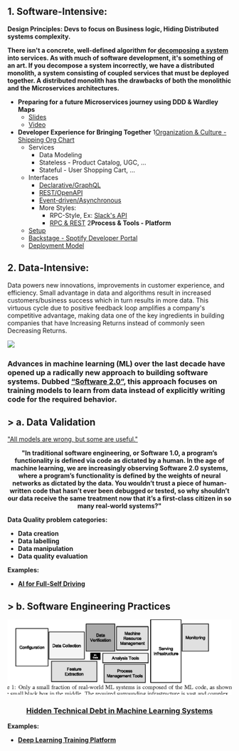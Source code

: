 ## 1. Software-Intensive: 
**Design Principles: Devs to focus on Business logic, Hiding Distributed systems complexity.**

**There isn't a concrete, well-defined algorithm for [decomposing](https://blog.acolyer.org/2016/09/05/on-the-criteria-to-be-used-in-decomposing-systems-into-modules/) [a system](https://queue.acm.org/detail.cfm?id=3395214) into services. As with much of software development, it's something of an art. If you decompose a system incorrectly, we have a distributed monolith, a system consisting of coupled services that must be deployed together. A distributed monolith has the drawbacks of both the monolithic and the Microservices architectures.** <br/>
   * **Preparing for a future Microservices journey using DDD & Wardley Maps**
      - [Slides](https://www.slideshare.net/SusanneKaiser3/preparing-for-a-future-microservices-journey-using-ddd-wardley-maps)
      - [Video](https://www.youtube.com/watch?v=1cnLMuBABo0)
   * **Developer Experience for Bringing Together**
     1[Organization & Culture - Shipping Org Chart](https://lightstep.com/blog/the-only-good-reason-to-adopt-microservices/)
       * Services
         * Data Modeling
         * Stateless - Product Catalog, UGC, ... 
         * Stateful - User Shopping Cart, ...
       * Interfaces
         * [Declarative/GraphQL](https://reactjs.org/blog/2015/05/01/graphql-introduction.html)  
         * [REST/OpenAPI](https://github.com/OAI/OpenAPI-Specification/)
         * [Event-driven/Asynchronous](https://www.asyncapi.com/)
         * More Styles:
           * RPC-Style, Ex: [Slack's API](https://api.slack.com/web)
           * [RPC & REST](https://cloud.google.com/blog/products/api-management/understanding-grpc-openapi-and-rest-and-when-to-use-them)
     2**Process & Tools - Platform**
       * [Setup](https://cloud.google.com/blog/products/gcp/introducing-google-cloud-shels-new-code-editor)
       * [Backstage - Spotify Developer Portal](https://labs.spotify.com/2020/04/21/how-we-use-backstage-at-spotify/)
       * [Deployment Model](https://github.com/ankumar/Architecture/blob/master/Patterns/Run.md)

## 2. Data-Intensive:
Data powers new innovations, improvements in customer experience, and efficiency. Small advantage in data and algorithms result in increased customers/business success which in turn results in more data. This virtuous cycle due to positive feedback loop amplifies a company's competitive advantage, making data one of the key ingredients in building companies that have Increasing Returns instead of commonly seen Decreasing Returns.

![](https://miro.medium.com/max/1372/1*zOp70MCQ-uhaS7lUVAhATA.png)

### Advances in machine learning (ML) over the last decade have opened up a radically new approach to building software systems. Dubbed [“Software 2.0”](https://medium.com/@karpathy/software-2-0-a64152b37c35), this approach focuses on training models to learn from data instead of explicitly writing code for the required behavior. 
## > a. Data Validation 
<p> <a href="https://www.itsonlyamodel.com/">"All models are wrong, but some are useful."</a> </p>

<p align="center"> <b> "In traditional software engineering, or Software 1.0, a program’s functionality is defined via code as dictated by a human. In the age of machine learning, we are increasingly observing Software 2.0 systems, where a program’s functionality is defined by the weights of neural networks as dictated by the data. You wouldn’t trust a piece of human-written code that hasn’t ever been debugged or tested, so why shouldn’t our data receive the same treatment now that it’s a first-class citizen in so many real-world systems?"

Data Quality problem categories:
- Data creation
- Data labelling
- Data manipulation
- Data quality evaluation 

**Examples:**
* [AI for Full-Self Driving](https://www.youtube.com/watch?v=hx7BXih7zx8)

## > b. Software Engineering Practices
![](https://github.com/ankumar/Architecture/blob/master/images/Hidden%20Technical%20Debt%20in%20ML%20Systems.png)
### <p align="center"> [Hidden Technical Debt in Machine Learning Systems](https://papers.nips.cc/paper/5656-hidden-technical-debt-in-machine-learning-systems.pdf) </p>
   
**Examples:**
* [Deep Learning Training Platform](https://determined.ai/developers/)
 
